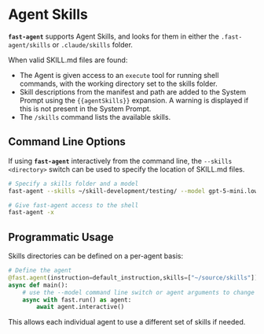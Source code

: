 # Agent Skills

**`fast-agent`** supports Agent Skills, and looks for them in either the `.fast-agent/skills` or `.claude/skills` folder.

When valid SKILL.md files are found:

- The Agent is given access to an `execute` tool for running shell commands, with the working directory set to the skills folder.
- Skill descriptions from the manifest and path are added to the System Prompt using the `{{agentSkills}}` expansion. A warning is displayed if this is not present in the System Prompt.
- The `/skills` command lists the available skills.

## Command Line Options

If using **``fast-agent``** interactively from the command line, the `--skills <directory>` switch can be used to specify the location of SKILL.md files.

```bash
# Specify a skills folder and a model
fast-agent --skills ~/skill-development/testing/ --model gpt-5-mini.low

# Give fast-agent access to the shell 
fast-agent -x
```

## Programmatic Usage

Skills directories can be defined on a per-agent basis:

```python
# Define the agent
@fast.agent(instruction=default_instruction,skills=["~/source/skills"])
async def main():
    # use the --model command line switch or agent arguments to change model
    async with fast.run() as agent:
        await agent.interactive()
```

This allows each individual agent to use a different set of skills if needed.

